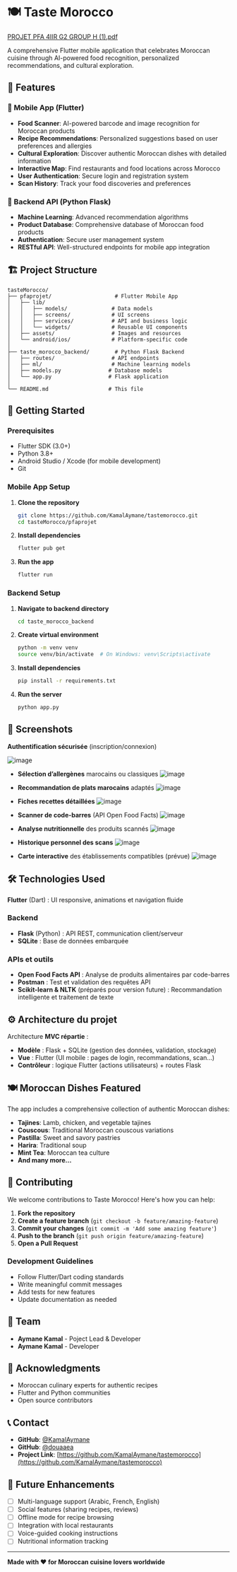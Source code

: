 # 🍽️ Taste Morocco
[PROJET PFA 4IIR G2 GROUP H (1).pdf](https://github.com/user-attachments/files/20554178/PROJET.PFA.4IIR.G2.GROUP.H.1.pdf)

A comprehensive Flutter mobile application that celebrates Moroccan cuisine through AI-powered food recognition, personalized recommendations, and cultural exploration.

## 🌟 Features

### 📱 Mobile App (Flutter)
- **Food Scanner**: AI-powered barcode and image recognition for Moroccan products
- **Recipe Recommendations**: Personalized suggestions based on user preferences and allergies
- **Cultural Exploration**: Discover authentic Moroccan dishes with detailed information
- **Interactive Map**: Find restaurants and food locations across Morocco
- **User Authentication**: Secure login and registration system
- **Scan History**: Track your food discoveries and preferences

### 🔧 Backend API (Python Flask)
- **Machine Learning**: Advanced recommendation algorithms
- **Product Database**: Comprehensive database of Moroccan food products
- **Authentication**: Secure user management system
- **RESTful API**: Well-structured endpoints for mobile app integration

## 🏗️ Project Structure

```
tasteMorocco/
├── pfaprojet/                    # Flutter Mobile App
│   ├── lib/
│   │   ├── models/              # Data models
│   │   ├── screens/             # UI screens
│   │   ├── services/            # API and business logic
│   │   └── widgets/             # Reusable UI components
│   ├── assets/                  # Images and resources
│   └── android/ios/             # Platform-specific code
│
├── taste_morocco_backend/        # Python Flask Backend
│   ├── routes/                  # API endpoints
│   ├── ml/                      # Machine learning models
│   ├── models.py               # Database models
│   └── app.py                  # Flask application
│
└── README.md                   # This file
```

## 🚀 Getting Started

### Prerequisites
- Flutter SDK (3.0+)
- Python 3.8+
- Android Studio / Xcode (for mobile development)
- Git

### Mobile App Setup

1. **Clone the repository**
   ```bash
   git clone https://github.com/KamalAymane/tastemorocco.git
   cd tasteMorocco/pfaprojet
   ```

2. **Install dependencies**
   ```bash
   flutter pub get
   ```

3. **Run the app**
   ```bash
   flutter run
   ```

### Backend Setup

1. **Navigate to backend directory**
   ```bash
   cd taste_morocco_backend
   ```

2. **Create virtual environment**
   ```bash
   python -m venv venv
   source venv/bin/activate  # On Windows: venv\Scripts\activate
   ```

3. **Install dependencies**
   ```bash
   pip install -r requirements.txt
   ```

4. **Run the server**
   ```bash
   python app.py
   ```

## 📱 Screenshots

**Authentification sécurisée** (inscription/connexion)

  ![image](https://github.com/user-attachments/assets/86482910-dd88-40a4-b9ea-dee0e6725c02)

- **Sélection d’allergènes** marocains ou classiques
  ![image](https://github.com/user-attachments/assets/b9a2dd35-5fa3-4ca0-8553-c2212b2753be)

- **Recommandation de plats marocains** adaptés
  ![image](https://github.com/user-attachments/assets/550e832f-0b0e-480c-b455-b863e88dd431)

- **Fiches recettes détaillées**
  ![image](https://github.com/user-attachments/assets/e7bcde8c-39f6-458b-a57c-b1fb279ae0a2)

- **Scanner de code-barres** (API Open Food Facts)
  ![image](https://github.com/user-attachments/assets/da04c501-164d-4ff6-a2cc-8818b0108249)

- **Analyse nutritionnelle** des produits scannés
  ![image](https://github.com/user-attachments/assets/85992df7-42ac-4be0-bb6a-809d31af4543)

- **Historique personnel des scans**
  ![image](https://github.com/user-attachments/assets/1f3d64ff-3cf3-416a-8160-263861a41470)

- **Carte interactive** des établissements compatibles (prévue)
![image](https://github.com/user-attachments/assets/dd93ee9b-93b5-4cb8-9f27-bd1f3e5723a0)

## 🛠️ Technologies Used
 **Flutter** (Dart) : UI responsive, animations et navigation fluide

### Backend
- **Flask** (Python) : API REST, communication client/serveur
- **SQLite** : Base de données embarquée

### APIs et outils
- **Open Food Facts API** : Analyse de produits alimentaires par code-barres
- **Postman** : Test et validation des requêtes API
- **Scikit-learn & NLTK** (préparés pour version future) : Recommandation intelligente et traitement de texte
## ⚙️ Architecture du projet

Architecture **MVC répartie** :
- **Modèle** : Flask + SQLite (gestion des données, validation, stockage)
- **Vue** : Flutter (UI mobile : pages de login, recommandations, scan…)
- **Contrôleur** : logique Flutter (actions utilisateurs) + routes Flask
## 🍽️ Moroccan Dishes Featured

The app includes a comprehensive collection of authentic Moroccan dishes:

- **Tajines**: Lamb, chicken, and vegetable tajines
- **Couscous**: Traditional Moroccan couscous variations
- **Pastilla**: Sweet and savory pastries
- **Harira**: Traditional soup
- **Mint Tea**: Moroccan tea culture
- **And many more...**

## 🤝 Contributing

We welcome contributions to Taste Morocco! Here's how you can help:

1. **Fork the repository**
2. **Create a feature branch** (`git checkout -b feature/amazing-feature`)
3. **Commit your changes** (`git commit -m 'Add some amazing feature'`)
4. **Push to the branch** (`git push origin feature/amazing-feature`)
5. **Open a Pull Request**

### Development Guidelines
- Follow Flutter/Dart coding standards
- Write meaningful commit messages
- Add tests for new features
- Update documentation as needed


## 👥 Team

- **Aymane Kamal** - Poject Lead & Developer
- **Aymane Kamal** - Developer

## 🙏 Acknowledgments

- Moroccan culinary experts for authentic recipes
- Flutter and Python communities
- Open source contributors

## 📞 Contact

- **GitHub**: [@KamalAymane](https://github.com/KamalAymane)
- **GitHub**: [@douaaea](https://github.com/douaaea)
- **Project Link**: [https://github.com/KamalAymane/tastemorocco](https://github.com/KamalAymane/tastemorocco)

## 🔮 Future Enhancements

- [ ] Multi-language support (Arabic, French, English)
- [ ] Social features (sharing recipes, reviews)
- [ ] Offline mode for recipe browsing
- [ ] Integration with local restaurants
- [ ] Voice-guided cooking instructions
- [ ] Nutritional information tracking

---

**Made with ❤️ for Moroccan cuisine lovers worldwide**
